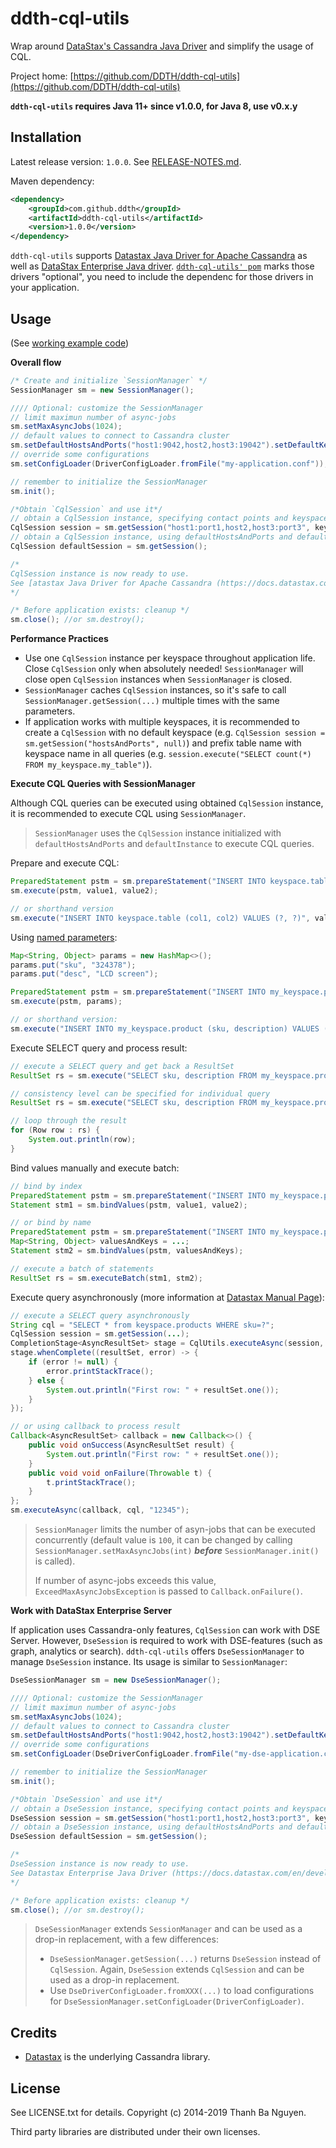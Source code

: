 # ddth-cql-utils

Wrap around [DataStax's Cassandra Java Driver](http://docs.datastax.com/en/developer/driver-matrix/doc/javaDrivers.html)
and simplify the usage of CQL.

Project home:
[https://github.com/DDTH/ddth-cql-utils](https://github.com/DDTH/ddth-cql-utils)

**`ddth-cql-utils` requires Java 11+ since v1.0.0, for Java 8, use v0.x.y**


## Installation

Latest release version: `1.0.0`. See [RELEASE-NOTES.md](RELEASE-NOTES.md).

Maven dependency:

```xml
<dependency>
	<groupId>com.github.ddth</groupId>
	<artifactId>ddth-cql-utils</artifactId>
	<version>1.0.0</version>
</dependency>
```

`ddth-cql-utils` supports [Datastax Java Driver for Apache Cassandra](https://docs.datastax.com/en/developer/java-driver/4.0/) as well as [DataStax Enterprise Java driver](https://docs.datastax.com/en/developer/java-driver-dse/2.0/). [`ddth-cql-utils' pom`](pom.xml) marks those drivers "optional", you need to include the dependenc for those drivers in your application.


## Usage

(See [working example code](src/test/java/com/github/ddth/cql/qnd))

**Overall flow**

```java
/* Create and initialize `SessionManager` */
SessionManager sm = new SessionManager();

//// Optional: customize the SessionManager
// limit maximun number of async-jobs
sm.setMaxAsyncJobs(1024);
// default values to connect to Cassandra cluster
sm.setDefaultHostsAndPorts("host1:9042,host2,host3:19042").setDefaultKeyspace("test");
// override some configurations
sm.setConfigLoader(DriverConfigLoader.fromFile("my-application.conf"));

// remember to initialize the SessionManager
sm.init(); 

/*Obtain `CqlSession` and use it*/
// obtain a CqlSession instance, specifying contact points and keyspace
CqlSession session = sm.getSession("host1:port1,host2,host3:port3", keyspace);
// obtain a CqlSession instance, using defaultHostsAndPorts and defaultKeyspace
CqlSession defaultSession = sm.getSession();

/*
CqlSession instance is now ready to use.
See [atastax Java Driver for Apache Cassandra (https://docs.datastax.com/en/developer/java-driver/4.0/) for usage manual.
*/

/* Before application exists: cleanup */
sm.close(); //or sm.destroy();
```

**Performance Practices**

- Use one `CqlSession` instance per keyspace throughout application life.
Close `CqlSession` only when absolutely needed! `SessionManager` will close
open `CqlSession` instances when `SessionManager` is closed.
- `SessionManager` caches `CqlSession` instances,
so it's safe to call `SessionManager.getSession(...)` multiple times with the same parameters.
- If application works with multiple keyspaces,
it is recommended to create a `CqlSession` with no default keyspace
(e.g. `CqlSession session = sm.getSession("hostsAndPorts", null)`) and prefix table name
with keyspace name in all queries (e.g. `session.execute("SELECT count(*) FROM my_keyspace.my_table")`).

**Execute CQL Queries with SessionManager**

Although CQL queries can be executed using obtained `CqlSession` instance, it is recommended to execute CQL using `SessionManager`.

> `SessionManager` uses the `CqlSession` instance initialized with `defaultHostsAndPorts` and `defaultInstance` to execute CQL queries.

Prepare and execute CQL:

```java
PreparedStatement pstm = sm.prepareStatement("INSERT INTO keyspace.table (col1, col2) VALUES (?, ?)");
sm.execute(pstm, value1, value2);

// or shorthand version
sm.execute("INSERT INTO keyspace.table (col1, col2) VALUES (?, ?)", value1, value2);
```

Using [named parameters](https://docs.datastax.com/en/developer/java-driver/4.0/manual/core/statements/prepared/):

```java
Map<String, Object> params = new HashMap<>();
params.put("sku", "324378");
params.put("desc", "LCD screen");

PreparedStatement pstm = sm.prepareStatement("INSERT INTO my_keyspace.product (sku, description) VALUES (:sku, :desc)");
sm.execute(pstm, params);

// or shorthand version:
sm.execute("INSERT INTO my_keyspace.product (sku, description) VALUES (:sku, :desc)", params);
```

Execute SELECT query and process result:

```java
// execute a SELECT query and get back a ResultSet
ResultSet rs = sm.execute("SELECT sku, description FROM my_keyspace.product", value1, value2, value3...);

// consistency level can be specified for individual query
ResultSet rs = sm.execute("SELECT sku, description FROM my_keyspace.product", ConsistencyLevel.LOCAL_ONE, params);

// loop through the result
for (Row row : rs) {
    System.out.println(row);
}
```

Bind values manually and execute batch:

```java
// bind by index
PreparedStatement pstm = sm.prepareStatement("INSERT INTO my_keyspace.product (sku, description) VALUES (?, ?)");
Statement stm1 = sm.bindValues(pstm, value1, value2);

// or bind by name
PreparedStatement pstm = sm.prepareStatement("INSERT INTO my_keyspace.product (sku, description) VALUES (:sku, :description)");
Map<String, Object> valuesAndKeys = ...;
Statement stm2 = sm.bindValues(pstm, valuesAndKeys);

// execute a batch of statements
ResultSet rs = sm.executeBatch(stm1, stm2);
```

Execute query asynchronously (more information at [Datastax Manual Page](https://docs.datastax.com/en/developer/java-driver/4.0/manual/core/async/)):

```java
// execute a SELECT query asynchronously
String cql = "SELECT * from keyspace.products WHERE sku=?";
CqlSession session = sm.getSession(...);
CompletionStage<AsyncResultSet> stage = CqlUtils.executeAsync(session, cql, "12345");
stage.whenComplete((resultSet, error) -> {
    if (error != null) {
        error.printStackTrace();
    } else {
        System.out.println("First row: " + resultSet.one());
    }
});

// or using callback to process result
Callback<AsyncResultSet> callback = new Callback<>() {
    public void onSuccess(AsyncResultSet result) {
        System.out.println("First row: " + resultSet.one());
    }
    public void void onFailure(Throwable t) {
        t.printStackTrace();
    }
};
sm.executeAsync(callback, cql, "12345");
```

> `SessionManager` limits the number of asyn-jobs that can be executed concurrently
> (default value is `100`, it can be changed by calling `SessionManager.setMaxAsyncJobs(int)` _**before**_ `SessionManager.init()` is called).
>
> If number of async-jobs exceeds this value, `ExceedMaxAsyncJobsException` is passed to `Callback.onFailure()`.

**Work with DataStax Enterprise Server**

If application uses Cassandra-only features, `CqlSession` can work with DSE Server.
However, `DseSession` is required to work with DSE-features (such as graph, analytics or search).
`ddth-cql-utils` offers `DseSessionManager` to manage `DseSession` instance. Its usage is similar to `SessionManager`:

```java
DseSessionManager sm = new DseSessionManager();

//// Optional: customize the SessionManager
// limit maximun number of async-jobs
sm.setMaxAsyncJobs(1024);
// default values to connect to Cassandra cluster
sm.setDefaultHostsAndPorts("host1:9042,host2,host3:19042").setDefaultKeyspace("test");
// override some configurations
sm.setConfigLoader(DseDriverConfigLoader.fromFile("my-dse-application.conf"));

// remember to initialize the SessionManager
sm.init(); 

/*Obtain `DseSession` and use it*/
// obtain a DseSession instance, specifying contact points and keyspace
DseSession session = sm.getSession("host1:port1,host2,host3:port3", keyspace);
// obtain a DseSession instance, using defaultHostsAndPorts and defaultKeyspace
DseSession defaultSession = sm.getSession();

/*
DseSession instance is now ready to use.
See Datastax Enterprise Java Driver (https://docs.datastax.com/en/developer/java-driver-dse/2.0/) for usage manual.
*/

/* Before application exists: cleanup */
sm.close(); //or sm.destroy();
```

> `DseSessionManager` extends `SessionManager` and can be used as a drop-in replacement, with a few differences:
> - `DseSessionManager.getSession(...)` returns `DseSession` instead of `CqlSession`. Again, `DseSession` extends `CqlSession` and can be used as a drop-in replacement.
> - Use `DseDriverConfigLoader.fromXXX(...)` to load configurations for `DseSessionManager.setConfigLoader(DriverConfigLoader)`.

## Credits

- [Datastax](https://docs.datastax.com/en/driver-matrix/doc/driver_matrix/javaDrivers.html) is the underlying Cassandra library. 


## License

See LICENSE.txt for details. Copyright (c) 2014-2019 Thanh Ba Nguyen.

Third party libraries are distributed under their own licenses.

